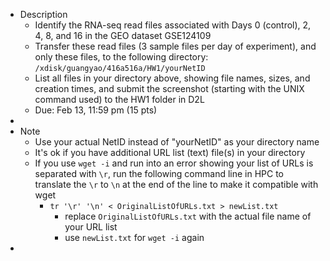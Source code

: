 - Description
	- Identify the RNA-seq read files associated with Days 0 (control), 2, 4, 8, and 16 in the GEO dataset GSE124109
	- Transfer these read files (3 sample files per day of experiment), and only these files, to the following directory: `/xdisk/guangyao/416a516a/HW1/yourNetID`
	- List all files in your directory above, showing file names, sizes, and creation times, and submit the screenshot (starting with the UNIX command used) to the HW1 folder in D2L
	- Due: Feb 13, 11:59 pm (15 pts)
-
- Note
	- Use your actual NetID instead of "yourNetID" as your directory name
	- It's ok if you have additional URL list (text) file(s) in your directory
	- If you use `wget -i` and run into an error showing your list of URLs is separated with `\r`, run the following command line in HPC to translate the `\r` to `\n` at the end of the line to make it compatible with wget
		- `tr '\r' '\n' < OriginalListOfURLs.txt > newList.txt`
			- replace `OriginalListOfURLs.txt` with the actual file name of your URL list
			- use `newList.txt` for `wget -i` again
-